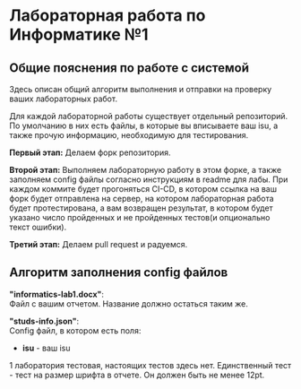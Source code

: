 # Лабораторная работа по Информатике №1

## Общие пояснения по работе с системой

Здесь описан общий алгоритм выполнения и отправки на проверку ваших лабораторных работ.

Для каждой лабораторной работы существует отдельный репозиторий. По умолчанию в них есть файлы, в которые вы вписываете ваш isu, а также прочую информацию, необходимую для тестирования.

**Первый этап:** 
Делаем форк репозитория.

**Второй этап:** 
Выполняем лабораторную работу в этом форке, а также заполняем config файлы согласно инструкциям в readme для лабы. При каждом коммите будет прогоняться CI-CD, в котором ссылка на ваш форк будет отправлена на сервер, на котором лабораторная работа будет протестирована, а вам возвращен результат, в котором будет указано число пройденных и не пройденных тестов(и опционально текст ошибки).

**Третий этап:** 
Делаем pull request и радуемся.

## Алгоритм заполнения config файлов

**"informatics-lab1.docx"**:\
Файл с вашим отчетом. Название должно остаться таким же.

**"studs-info.json"**:\
Config файл, в котором есть поля:
* **isu** - ваш isu

1 лаборатория тестовая, настоящих тестов здесь нет. Единственный тест - тест на размер шрифта в отчете. Он должен быть не менее 12pt.
